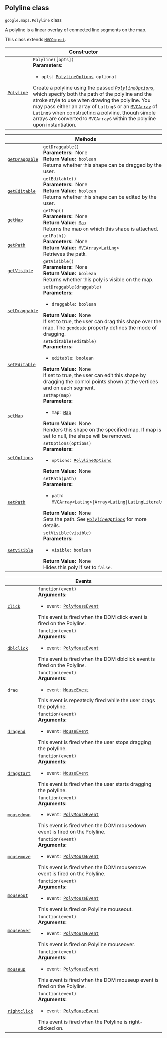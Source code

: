 
<devsite-heading text=" Polyline class" for="Polyline" level="h2" link="" toc="" back-to-top=""><h2 id="Polyline" is-upgraded="">Polyline class </h2></devsite-heading>
<p>
<code translate="no" dir="ltr"><span itemprop="path">google.maps</span>.<span itemprop="name">Polyline</span></code>
class
</p>
<p>A polyline is a linear overlay of connected line segments on the map.</p>
<p>This class extends
<code translate="no" dir="ltr"><a href="MVCObject.md">MVCObject</a></code>.
</p>
<div class="devsite-table-wrapper"><table class="constructors responsive" summary="class Polyline - Constructor">
<thead>
<tr><th colspan="2" id="Polyline.constructor">Constructor</th>
</tr></thead>
<tbody>
<tr>
<td><code translate="no" dir="ltr"><a class="secret-link" href="#Polyline.constructor"><span>Polyline</span></a></code></td>
<td><div><code translate="no" dir="ltr">Polyline([opts])</code></div>
<div class="desc"><strong>Parameters:</strong>&nbsp; <ul>
<li><code translate="no" dir="ltr">opts</code>:&nbsp; <code translate="no" dir="ltr"><a href="PolylineOptions.md">PolylineOptions</a> <span class="optional-type-annotation">optional</span></code></li>
</ul></div>
<div class="desc">Create a polyline using the passed <code translate="no" dir="ltr"><em><a href="PolylineOptions.md">PolylineOptions</a></em></code>, which specify both the path of the polyline and the stroke style to use when drawing the polyline. You may pass either an array of <code translate="no" dir="ltr">LatLng</code>s or an <code translate="no" dir="ltr"><a href="#MVCArray">MVCArray</a></code> of <code translate="no" dir="ltr">LatLng</code>s when constructing a polyline, though simple arrays are converted to <code translate="no" dir="ltr">MVCArray</code>s within the polyline upon instantiation.</div></td>
</tr>
</tbody>
</table></div>
<div class="devsite-table-wrapper"><table class="methods responsive" summary="class Polyline - Methods">
<thead>
<tr><th colspan="2">Methods</th>
</tr></thead>
<tbody>
<tr id="Polyline.getDraggable">
<td itemprop="property"><code translate="no" dir="ltr"><a class="secret-link" href="#Polyline.getDraggable"><span>getDraggable</span></a></code></td>
<td><div><code translate="no" dir="ltr">getDraggable()</code></div>
<div class="desc"><strong>Parameters:</strong>&nbsp; None</div>
<div class="desc"><strong>Return Value:</strong>&nbsp; <code translate="no" dir="ltr">boolean</code></div>
<div class="desc">Returns whether this shape can be dragged by the user.</div></td>
</tr>
<tr id="Polyline.getEditable">
<td itemprop="property"><code translate="no" dir="ltr"><a class="secret-link" href="#Polyline.getEditable"><span>getEditable</span></a></code></td>
<td><div><code translate="no" dir="ltr">getEditable()</code></div>
<div class="desc"><strong>Parameters:</strong>&nbsp; None</div>
<div class="desc"><strong>Return Value:</strong>&nbsp; <code translate="no" dir="ltr">boolean</code></div>
<div class="desc">Returns whether this shape can be edited by the user.</div></td>
</tr>
<tr id="Polyline.getMap">
<td itemprop="property"><code translate="no" dir="ltr"><a class="secret-link" href="#Polyline.getMap"><span>getMap</span></a></code></td>
<td><div><code translate="no" dir="ltr">getMap()</code></div>
<div class="desc"><strong>Parameters:</strong>&nbsp; None</div>
<div class="desc"><strong>Return Value:</strong>&nbsp; <code translate="no" dir="ltr"><a href="Map.md">Map</a></code></div>
<div class="desc">Returns the map on which this shape is attached.</div></td>
</tr>
<tr id="Polyline.getPath">
<td itemprop="property"><code translate="no" dir="ltr"><a class="secret-link" href="#Polyline.getPath"><span>getPath</span></a></code></td>
<td><div><code translate="no" dir="ltr">getPath()</code></div>
<div class="desc"><strong>Parameters:</strong>&nbsp; None</div>
<div class="desc"><strong>Return Value:</strong>&nbsp; <code translate="no" dir="ltr"><a href="MVCArray.md">MVCArray</a>&lt;<a href="LatLng.md">LatLng</a>&gt;</code></div>
<div class="desc">Retrieves the path.</div></td>
</tr>
<tr id="Polyline.getVisible">
<td itemprop="property"><code translate="no" dir="ltr"><a class="secret-link" href="#Polyline.getVisible"><span>getVisible</span></a></code></td>
<td><div><code translate="no" dir="ltr">getVisible()</code></div>
<div class="desc"><strong>Parameters:</strong>&nbsp; None</div>
<div class="desc"><strong>Return Value:</strong>&nbsp; <code translate="no" dir="ltr">boolean</code></div>
<div class="desc">Returns whether this poly is visible on the map.</div></td>
</tr>
<tr id="Polyline.setDraggable">
<td itemprop="property"><code translate="no" dir="ltr"><a class="secret-link" href="#Polyline.setDraggable"><span>setDraggable</span></a></code></td>
<td><div><code translate="no" dir="ltr">setDraggable(draggable)</code></div>
<div class="desc"><strong>Parameters:</strong>&nbsp; <ul>
<li><code translate="no" dir="ltr">draggable</code>:&nbsp; <code translate="no" dir="ltr">boolean</code></li>
</ul></div>
<div class="desc"><strong>Return Value:</strong>&nbsp; None</div>
<div class="desc">If set to true, the user can drag this shape over the map. The <code translate="no" dir="ltr">geodesic</code> property defines the mode of dragging.</div></td>
</tr>
<tr id="Polyline.setEditable">
<td itemprop="property"><code translate="no" dir="ltr"><a class="secret-link" href="#Polyline.setEditable"><span>setEditable</span></a></code></td>
<td><div><code translate="no" dir="ltr">setEditable(editable)</code></div>
<div class="desc"><strong>Parameters:</strong>&nbsp; <ul>
<li><code translate="no" dir="ltr">editable</code>:&nbsp; <code translate="no" dir="ltr">boolean</code></li>
</ul></div>
<div class="desc"><strong>Return Value:</strong>&nbsp; None</div>
<div class="desc">If set to true, the user can edit this shape by dragging the control points shown at the vertices and on each segment.</div></td>
</tr>
<tr id="Polyline.setMap">
<td itemprop="property"><code translate="no" dir="ltr"><a class="secret-link" href="#Polyline.setMap"><span>setMap</span></a></code></td>
<td><div><code translate="no" dir="ltr">setMap(map)</code></div>
<div class="desc"><strong>Parameters:</strong>&nbsp; <ul>
<li><code translate="no" dir="ltr">map</code>:&nbsp; <code translate="no" dir="ltr"><a href="Map.md">Map</a></code></li>
</ul></div>
<div class="desc"><strong>Return Value:</strong>&nbsp; None</div>
<div class="desc">Renders this shape on the specified map. If map is set to null, the shape will be removed.</div></td>
</tr>
<tr id="Polyline.setOptions">
<td itemprop="property"><code translate="no" dir="ltr"><a class="secret-link" href="#Polyline.setOptions"><span>setOptions</span></a></code></td>
<td><div><code translate="no" dir="ltr">setOptions(options)</code></div>
<div class="desc"><strong>Parameters:</strong>&nbsp; <ul>
<li><code translate="no" dir="ltr">options</code>:&nbsp; <code translate="no" dir="ltr"><a href="PolylineOptions.md">PolylineOptions</a></code></li>
</ul></div>
<div class="desc"><strong>Return Value:</strong>&nbsp; None</div>
<div class="desc"></div></td>
</tr>
<tr id="Polyline.setPath">
<td itemprop="property"><code translate="no" dir="ltr"><a class="secret-link" href="#Polyline.setPath"><span>setPath</span></a></code></td>
<td><div><code translate="no" dir="ltr">setPath(path)</code></div>
<div class="desc"><strong>Parameters:</strong>&nbsp; <ul>
<li><code translate="no" dir="ltr">path</code>:&nbsp; <code translate="no" dir="ltr"><a href="MVCArray.md">MVCArray</a>&lt;<a href="LatLng.md">LatLng</a>&gt;|Array&lt;<a href="LatLng.md">LatLng</a>|<a href="LatLngLiteral.md">LatLngLiteral</a>&gt;</code></li>
</ul></div>
<div class="desc"><strong>Return Value:</strong>&nbsp; None</div>
<div class="desc">Sets the path. See <em><code translate="no" dir="ltr"><a href="PolylineOptions.md">PolylineOptions</a></code></em> for more details.</div></td>
</tr>
<tr id="Polyline.setVisible">
<td itemprop="property"><code translate="no" dir="ltr"><a class="secret-link" href="#Polyline.setVisible"><span>setVisible</span></a></code></td>
<td><div><code translate="no" dir="ltr">setVisible(visible)</code></div>
<div class="desc"><strong>Parameters:</strong>&nbsp; <ul>
<li><code translate="no" dir="ltr">visible</code>:&nbsp; <code translate="no" dir="ltr">boolean</code></li>
</ul></div>
<div class="desc"><strong>Return Value:</strong>&nbsp; None</div>
<div class="desc">Hides this poly if set to <code translate="no" dir="ltr">false</code>.</div></td>
</tr>
</tbody>
</table></div>
<div class="devsite-table-wrapper"><table class="details responsive" summary="class Polyline - Events">
<thead>
<tr><th colspan="2">Events</th>
</tr></thead>
<tbody>
<tr id="Polyline.click">
<td itemprop="property"><code translate="no" dir="ltr"><a class="secret-link" href="#Polyline.click"><span>click</span></a></code></td>
<td><div><code translate="no" dir="ltr">function(event)</code></div>
<div class="desc"><strong>Arguments:</strong>&nbsp; <ul>
<li><code translate="no" dir="ltr">event</code>:&nbsp; <code translate="no" dir="ltr"><a href="PolyMouseEvent.md">PolyMouseEvent</a></code></li>
</ul></div>
<div class="desc">This event is fired when the DOM click event is fired on the Polyline.</div></td>
</tr>
<tr id="Polyline.dblclick">
<td itemprop="property"><code translate="no" dir="ltr"><a class="secret-link" href="#Polyline.dblclick"><span>dblclick</span></a></code></td>
<td><div><code translate="no" dir="ltr">function(event)</code></div>
<div class="desc"><strong>Arguments:</strong>&nbsp; <ul>
<li><code translate="no" dir="ltr">event</code>:&nbsp; <code translate="no" dir="ltr"><a href="PolyMouseEvent.md">PolyMouseEvent</a></code></li>
</ul></div>
<div class="desc">This event is fired when the DOM dblclick event is fired on the Polyline.</div></td>
</tr>
<tr id="Polyline.drag">
<td itemprop="property"><code translate="no" dir="ltr"><a class="secret-link" href="#Polyline.drag"><span>drag</span></a></code></td>
<td><div><code translate="no" dir="ltr">function(event)</code></div>
<div class="desc"><strong>Arguments:</strong>&nbsp; <ul>
<li><code translate="no" dir="ltr">event</code>:&nbsp; <code translate="no" dir="ltr"><a href="MouseEvent.md">MouseEvent</a></code></li>
</ul></div>
<div class="desc">This event is repeatedly fired while the user drags the polyline.</div></td>
</tr>
<tr id="Polyline.dragend">
<td itemprop="property"><code translate="no" dir="ltr"><a class="secret-link" href="#Polyline.dragend"><span>dragend</span></a></code></td>
<td><div><code translate="no" dir="ltr">function(event)</code></div>
<div class="desc"><strong>Arguments:</strong>&nbsp; <ul>
<li><code translate="no" dir="ltr">event</code>:&nbsp; <code translate="no" dir="ltr"><a href="MouseEvent.md">MouseEvent</a></code></li>
</ul></div>
<div class="desc">This event is fired when the user stops dragging the polyline.</div></td>
</tr>
<tr id="Polyline.dragstart">
<td itemprop="property"><code translate="no" dir="ltr"><a class="secret-link" href="#Polyline.dragstart"><span>dragstart</span></a></code></td>
<td><div><code translate="no" dir="ltr">function(event)</code></div>
<div class="desc"><strong>Arguments:</strong>&nbsp; <ul>
<li><code translate="no" dir="ltr">event</code>:&nbsp; <code translate="no" dir="ltr"><a href="MouseEvent.md">MouseEvent</a></code></li>
</ul></div>
<div class="desc">This event is fired when the user starts dragging the polyline.</div></td>
</tr>
<tr id="Polyline.mousedown">
<td itemprop="property"><code translate="no" dir="ltr"><a class="secret-link" href="#Polyline.mousedown"><span>mousedown</span></a></code></td>
<td><div><code translate="no" dir="ltr">function(event)</code></div>
<div class="desc"><strong>Arguments:</strong>&nbsp; <ul>
<li><code translate="no" dir="ltr">event</code>:&nbsp; <code translate="no" dir="ltr"><a href="PolyMouseEvent.md">PolyMouseEvent</a></code></li>
</ul></div>
<div class="desc">This event is fired when the DOM mousedown event is fired on the Polyline.</div></td>
</tr>
<tr id="Polyline.mousemove">
<td itemprop="property"><code translate="no" dir="ltr"><a class="secret-link" href="#Polyline.mousemove"><span>mousemove</span></a></code></td>
<td><div><code translate="no" dir="ltr">function(event)</code></div>
<div class="desc"><strong>Arguments:</strong>&nbsp; <ul>
<li><code translate="no" dir="ltr">event</code>:&nbsp; <code translate="no" dir="ltr"><a href="PolyMouseEvent.md">PolyMouseEvent</a></code></li>
</ul></div>
<div class="desc">This event is fired when the DOM mousemove event is fired on the Polyline.</div></td>
</tr>
<tr id="Polyline.mouseout">
<td itemprop="property"><code translate="no" dir="ltr"><a class="secret-link" href="#Polyline.mouseout"><span>mouseout</span></a></code></td>
<td><div><code translate="no" dir="ltr">function(event)</code></div>
<div class="desc"><strong>Arguments:</strong>&nbsp; <ul>
<li><code translate="no" dir="ltr">event</code>:&nbsp; <code translate="no" dir="ltr"><a href="PolyMouseEvent.md">PolyMouseEvent</a></code></li>
</ul></div>
<div class="desc">This event is fired on Polyline mouseout.</div></td>
</tr>
<tr id="Polyline.mouseover">
<td itemprop="property"><code translate="no" dir="ltr"><a class="secret-link" href="#Polyline.mouseover"><span>mouseover</span></a></code></td>
<td><div><code translate="no" dir="ltr">function(event)</code></div>
<div class="desc"><strong>Arguments:</strong>&nbsp; <ul>
<li><code translate="no" dir="ltr">event</code>:&nbsp; <code translate="no" dir="ltr"><a href="PolyMouseEvent.md">PolyMouseEvent</a></code></li>
</ul></div>
<div class="desc">This event is fired on Polyline mouseover.</div></td>
</tr>
<tr id="Polyline.mouseup">
<td itemprop="property"><code translate="no" dir="ltr"><a class="secret-link" href="#Polyline.mouseup"><span>mouseup</span></a></code></td>
<td><div><code translate="no" dir="ltr">function(event)</code></div>
<div class="desc"><strong>Arguments:</strong>&nbsp; <ul>
<li><code translate="no" dir="ltr">event</code>:&nbsp; <code translate="no" dir="ltr"><a href="PolyMouseEvent.md">PolyMouseEvent</a></code></li>
</ul></div>
<div class="desc">This event is fired when the DOM mouseup event is fired on the Polyline.</div></td>
</tr>
<tr id="Polyline.rightclick">
<td itemprop="property"><code translate="no" dir="ltr"><a class="secret-link" href="#Polyline.rightclick"><span>rightclick</span></a></code></td>
<td><div><code translate="no" dir="ltr">function(event)</code></div>
<div class="desc"><strong>Arguments:</strong>&nbsp; <ul>
<li><code translate="no" dir="ltr">event</code>:&nbsp; <code translate="no" dir="ltr"><a href="PolyMouseEvent.md">PolyMouseEvent</a></code></li>
</ul></div>
<div class="desc">This event is fired when the Polyline is right-clicked on.</div></td>
</tr>
</tbody>
</table></div>
<script src="replace_links.js"></script>
